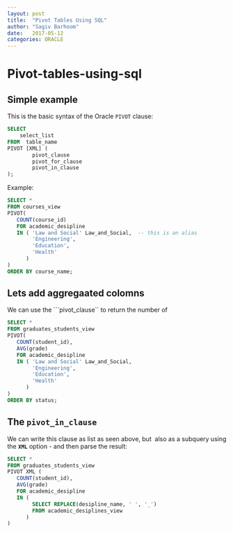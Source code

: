 ```yaml
---
layout: post
title:  "Pivot Tables Using SQL"
author: "Sagiv Barhoom"
date:   2017-05-12
categories: ORACLE 
---
```


# Pivot-tables-using-sql

## Simple example
This is the basic syntax of the Oracle ```PIVOT``` clause:
```sql
SELECT
    select_list
FROM  table_name
PIVOT [XML] (
        pivot_clause
        pivot_for_clause
        pivot_in_clause
);
```

Example:
```sql
SELECT *
FROM courses_view
PIVOT(
   COUNT(course_id)
   FOR academic_desipline
   IN ( 'Law and Social' Law_and_Social,  -- this is an alias
        'Engineering',
        'Education',
        'Health'
      )
)
ORDER BY course_name;
```

## Lets add aggregaated colomns
We can use the ```pivot_clause`` to return the number of
```sql
SELECT *
FROM graduates_students_view
PIVOT(
   COUNT(student_id),
   AVG(grade)
   FOR academic_desipline
   IN ( 'Law and Social' Law_and_Social, 
        'Engineering',
        'Education',
        'Health'
      )
)
ORDER BY status;
```

## The ```pivot_in_clause```
We can write this clause as list as seen above, but  also as a subquery using the **```XML```** option - and then parse the result:
```sql
SELECT *
FROM graduates_students_view
PIVOT XML (
   COUNT(student_id),
   AVG(grade)
   FOR academic_desipline
   IN (
        SELECT REPLACE(desipline_name, ' ', '_')
        FROM academic_desiplines_view
      )
)
```


